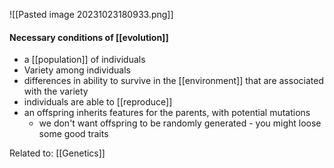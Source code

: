 ![[Pasted image 20231023180933.png]]

#### Necessary conditions of [[evolution]]
- a [[population]] of individuals
- Variety among individuals
- differences in ability to survive in the [[environment]] that are associated with the variety
- individuals are able to [[reproduce]]
- an offspring inherits features for the parents, with potential mutations
	- we don't want offspring to be randomly generated - you might loose some good traits

Related to: [[Genetics]]